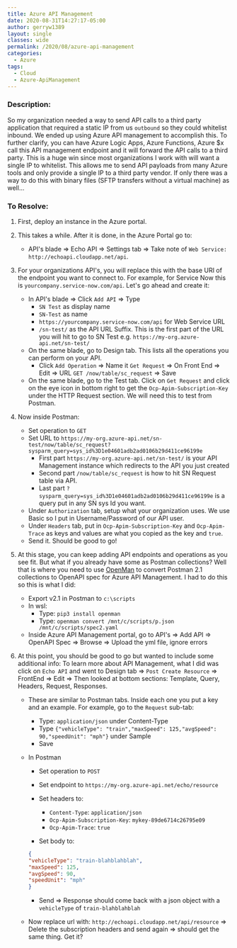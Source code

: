 ```yaml
---
title: Azure API Management
date: 2020-08-31T14:27:17-05:00
author: gerryw1389
layout: single
classes: wide
permalink: /2020/08/azure-api-management
categories:
  - Azure
tags:
  - Cloud
  - Azure-ApiManagement
---
```

<!--more-->

### Description:

So my organization needed a way to send API calls to a third party application that required a static IP from us `outbound` so they could whitelist inbound. We ended up using Azure API management to accomplish this. To further clarify, you can have Azure Logic Apps, Azure Functions, Azure $x call this API management endpoint and it will forward the API calls to a third party. This is a huge win since most organizations I work with will want a single IP to whitelist. This allows me to send API payloads from many Azure tools and only provide a single IP to a third party vendor. If only there was a way to do this with binary files (SFTP transfers without a virtual machine) as well...

### To Resolve:

1. First, deploy an instance in the Azure portal.
2. This takes a while. After it is done, in the Azure Portal go to:
   - API's blade => Echo API => Settings tab => Take note of `Web Service: http://echoapi.cloudapp.net/api`.
3. For your organizations API's, you will replace this with the base URI of the endpoint you want to connect to. For example, for Service Now this is `yourcompany.service-now.com/api`. Let's go ahead and create it:
   - In API's blade => Click `Add API` => Type
     - `SN Test` as display name
     - `SN-Test` as name
     - `https://yourcompany.service-now.com/api` for Web Service URL
     - `/sn-test/` as the API URL Suffix. This is the first part of the URL you will hit to go to SN Test e.g. `https://my-org.azure-api.net/sn-test/`
   - On the same blade, go to Design tab. This lists all the operations you can perform on your API.
     - Click `Add Operation` => Name it `Get Request` => On Front End => Edit => URL `GET /now/table/sc_request` => Save
   - On the same blade, go to the Test tab. Click on `Get Request` and click on the eye icon in bottom right to get the `Ocp-Apim-Subscription-Key` under the HTTP Request section. We will need this to test from Postman.

4. Now inside Postman:
   - Set operation to `GET`
   - Set URL to `https://my-org.azure-api.net/sn-test/now/table/sc_request?sysparm_query=sys_id%3D1e04601adb2ad0106b29d411ce96199e`
     - First part `https://my-org.azure-api.net/sn-test/` is your API Management instance which redirects to the API you just created
     - Second part `/now/table/sc_request` is how to hit SN Request table via API.
     - Last part `?sysparm_query=sys_id%3D1e04601adb2ad0106b29d411ce96199e` is a query put in any SN sys Id you want.
   - Under `Authorization` tab, setup what your organization uses. We use Basic so I put in Username/Password of our API user.
   - Under `Headers` tab, put in `Ocp-Apim-Subscription-Key` and `Ocp-Apim-Trace` as keys and values are what you copied as the key and `true`.
   - Send it. Should be good to go!

5. At this stage, you can keep adding API endpoints and operations as you see fit. But what if you already have some as Postman collections? Well that is where you need to use [OpenMan](https://github.com/codeasashu/openman) to convert Postman 2.1 collections to OpenAPI spec for Azure API Management. I had to do this so this is what I did:
   - Export v2.1 in Postman to `c:\scripts`
   - In wsl:
      - Type: `pip3 install openman`
      - Type: `openman convert /mnt/c/scripts/p.json /mnt/c/scripts/spec2.yaml`
   - Inside Azure API Management portal, go to API's => Add API => OpenAPI Spec => Browse => Upload the yml file, ignore errors

6. At this point, you should be good to go but wanted to include some additional info: To learn more about API Management, what I did was click on `Echo API` and went to Design tab => `Post Create Resource` => FrontEnd => Edit =>  Then looked at bottom sections: Template, Query, Headers, Request, Responses.
   - These are similar to Postman tabs. Inside each one you put a key and an example. For example, go to the `Request` sub-tab:
     - Type: `application/json` under Content-Type
     - Type `{"vehicleType": "train","maxSpeed": 125,"avgSpeed": 90,"speedUnit": "mph"}` under Sample
     - Save
   - In Postman
     - Set operation to `POST`
     - Set endpoint to `https://my-org.azure-api.net/echo/resource`
     - Set headers to:
       - `Content-Type`: `application/json`
       - `Ocp-Apim-Subscription-Key`: `mykey-89de6714c26795e09`
       - `Ocp-Apim-Trace`: `true`

     - Set body to:

     ```json
     {
     "vehicleType": "train-blahblahblah",
     "maxSpeed": 125,
     "avgSpeed": 90,
     "speedUnit": "mph"
     }
     ```

     - Send => Response should come back with a json object with a `vehicleType` of `train-blahblahblah`

   - Now replace url with: `http://echoapi.cloudapp.net/api/resource` => Delete the subscription headers and send again => should get the same thing. Get it?
